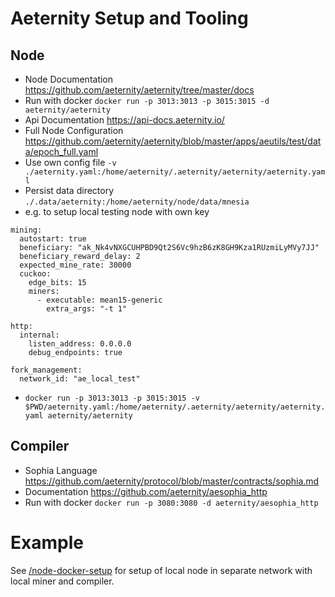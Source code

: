 # Aeternity Setup and Tooling

## Node
 - Node Documentation https://github.com/aeternity/aeternity/tree/master/docs
 - Run with docker `docker run -p 3013:3013 -p 3015:3015 -d aeternity/aeternity`
 - Api Documentation https://api-docs.aeternity.io/
 - Full Node Configuration https://github.com/aeternity/aeternity/blob/master/apps/aeutils/test/data/epoch_full.yaml
 - Use own config file `-v ./aeternity.yaml:/home/aeternity/.aeternity/aeternity/aeternity.yaml`
 - Persist data directory `./.data/aeternity:/home/aeternity/node/data/mnesia`
 - e.g. to setup local testing node with own key
```
mining:
  autostart: true
  beneficiary: "ak_Nk4vNXGCUHPBD9Qt2S6Vc9hzB6zK8GH9Kza1RUzmiLyMVy7JJ"
  beneficiary_reward_delay: 2
  expected_mine_rate: 30000
  cuckoo:
    edge_bits: 15
    miners:
      - executable: mean15-generic
        extra_args: "-t 1"

http:
  internal:
    listen_address: 0.0.0.0
    debug_endpoints: true

fork_management:
  network_id: "ae_local_test"
```
 - `docker run -p 3013:3013 -p 3015:3015 -v $PWD/aeternity.yaml:/home/aeternity/.aeternity/aeternity/aeternity.yaml aeternity/aeternity`

## Compiler
 - Sophia Language https://github.com/aeternity/protocol/blob/master/contracts/sophia.md
 - Documentation https://github.com/aeternity/aesophia_http
 - Run with docker `docker run -p 3080:3080 -d aeternity/aesophia_http`
 
# Example

See [/node-docker-setup](/node-docker-setup) for setup of local node in separate network with local miner and compiler.
